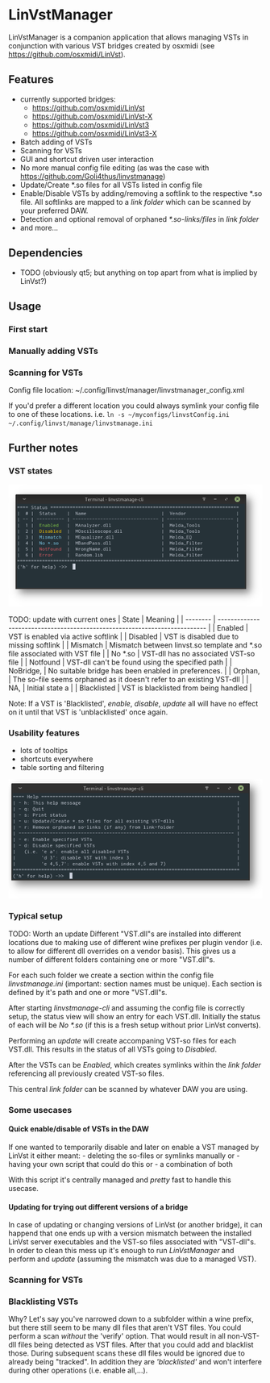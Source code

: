 # LinVstManager
LinVstManager is a companion application that allows managing VSTs
in conjunction with various VST bridges created by osxmidi
(see https://github.com/osxmidi/LinVst).

## Features
- currently supported bridges:
    - https://github.com/osxmidi/LinVst
    - https://github.com/osxmidi/LinVst-X
    - https://github.com/osxmidi/LinVst3
    - https://github.com/osxmidi/LinVst3-X
- Batch adding of VSTs
- Scanning for VSTs
- GUI and shortcut driven user interaction
- No more manual config file editing (as was the case with https://github.com/Goli4thus/linvstmanage)
- Update/Create *.so files for all VSTs listed in config file
- Enable/Disable VSTs by adding/removing a softlink to the respective *.so file.
  All softlinks are mapped to a *link folder* which can be scanned by your preferred DAW.
- Detection and optional removal of orphaned _*.so-links/files_ in _link folder_
- and more...

## Dependencies
- TODO (obviously qt5; but anything on top apart from what is implied by LinVst?)

## Usage
### First start

### Manually adding VSTs


### Scanning for VSTs



Config file location: ~/.config/linvst/manager/linvstmanager_config.xml

If you'd prefer a different location you could always symlink your config file to one of these locations.
i.e. `ln -s ~/myconfigs/linvstConfig.ini ~/.config/linvst/manage/linvstmanage.ini`
    
    
## Further notes
### VST states

![Status view](https://github.com/Goli4thus/linvstmanage/blob/master/img/uiStatus.png)

TODO: update with current ones
| State       | Meaning                                                                    |
| --------    | -------------------------------------------------------------------------- |
| Enabled     | VST is enabled via active softlink                                         |
| Disabled    | VST is disabled due to missing softlink                                    |
| Mismatch    | Mismatch between linvst.so template and *.so file associated with VST file |
| No *.so     | VST-dll has no associated VST-so file                                      |
| Notfound    | VST-dll can't be found using the specified path                            |
| NoBridge,   | No suitable bridge has been enabled in preferences.                        |
| Orphan,     | The so-file seems orphaned as it doesn't refer to an existing VST-dll      |
| NA,         | Initial state a                                                            |
| Blacklisted | VST is blacklisted from being handled                                      |

Note: If a VST is 'Blacklisted', _enable_, _disable_, _update_ all will have no effect on
it until that VST is 'unblacklisted' once again.

    
### Usability features
- lots of tooltips
- shortcuts everywhere
- table sorting and filtering
    
![Help view](https://github.com/Goli4thus/linvstmanage/blob/master/img/uiHelp.png)
    
    
### Typical setup
TODO: Worth an update
Different "VST.dll"s are installed into different locations due to making use of different wine prefixes per plugin vendor (i.e. to allow for different dll overrides on a vendor basis).
This gives us a number of different folders containing one or more "VST.dll"s.

For each such folder we create a section within the config file _linvstmanage.ini_ (important: section names must be unique).
Each section is defined by it's path and one or more "VST.dll"s.

After starting *linvstmanage-cli* and assuming the config file is correctly setup, the status view will show an entry for each VST.dll.
Initially the status of each will be _No *.so_ (if this is a fresh setup without prior LinVst converts).

Performing an _update_ will create accompaning VST-so files for each VST.dll.
This results in the status of all VSTs going to _Disabled_.

After the VSTs can be _Enabled_, which creates symlinks within the _link folder_ referencing all previously created VST-so files.

This central _link folder_ can be scanned by whatever DAW you are using.


### Some usecases
#### Quick enable/disable of VSTs in the DAW
If one wanted to temporarily disable and later on enable a VST managed by LinVst it either meant:
    - deleting the so-files or symlinks manually or
    - having your own script that could do this or 
    - a combination of both

With this script it's centrally managed and _pretty_ fast to handle this usecase.

#### Updating for trying out different versions of a bridge
In case of updating or changing versions of LinVst (or another bridge), it can happend that one ends up with a version mismatch between the installed LinVst server executables and the VST-so files associated with "VST-dll"s.
In order to clean this mess up it's enough to run *LinVstManager* and perform and _update_ (assuming the mismatch was due to a managed VST).

### Scanning for VSTs

### Blacklisting VSTs
Why?
Let's say you've narrowed down to a subfolder within a wine prefix, but there still seem to be
many dll files that aren't VST files.
You could perform a scan *without* the 'verify' option. That would result in all non-VST-dll files
being detected as VST files.
After that you could add and blacklist those.
During subsequent scans these dll files would be ignored due to already being "tracked".
In addition they are _'blacklisted'_ and won't interfere during other operations (i.e. enable all,...).




